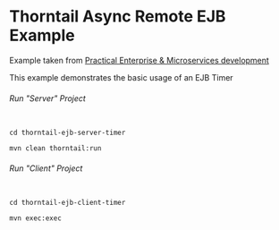 Thorntail Async Remote EJB Example
=====================================

Example taken from [Practical Enterprise & Microservices development](http://www.itbuzzpress.com/ebooks/java-ee-7-development-on-wildfly.html)

This example demonstrates the basic usage of an EJB Timer

###### Run "Server" Project
```shell

cd thorntail-ejb-server-timer 

mvn clean thorntail:run
```
###### Run "Client" Project
```shell

cd thorntail-ejb-client-timer

mvn exec:exec
```
